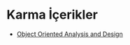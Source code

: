 # Karma İçerikler

<!--Index-->

- [Object Oriented Analysis and Design](./Karma%20%C4%B0%C3%A7erikler/Object%20Oriented%20Analysis%20and%20Design.rar)

<!--Index-->
